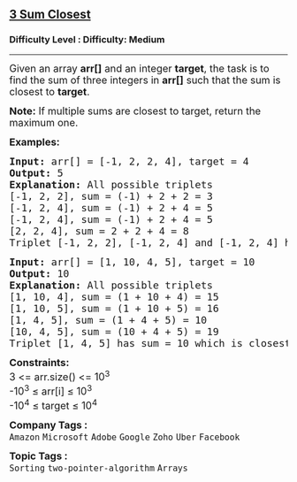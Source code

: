 <h2><a href="https://www.geeksforgeeks.org/problems/3-sum-closest/1?page=4&company=Zoho&sortBy=submissions">3 Sum Closest</a></h2><h3>Difficulty Level : Difficulty: Medium</h3><hr><div class="problems_problem_content__Xm_eO"><p><span style="font-size: 18px;">Given an array&nbsp;<strong>arr[]</strong>&nbsp;and an integer&nbsp;<strong>target</strong>, the task is to find the sum of three integers in&nbsp;<strong>arr[]</strong>&nbsp;such that the sum is closest to&nbsp;<strong>target</strong>.&nbsp;</span></p>
<p><strong><span style="font-size: 18px;">Note:</span></strong><span style="font-size: 18px;"> If multiple sums are closest to target, return the maximum one.</span></p>
<p><span style="font-size: 18px;"><strong>Examples:</strong></span></p>
<pre><span style="font-size: 18px;"><strong>Input: </strong>arr[] = [-1, 2, 2, 4], target = 4
<strong>Output:</strong> 5
<strong>Explanation:</strong> All possible triplets<br></span><span style="font-size: 18px;">[-1, 2, 2], sum = (-1) + 2 + 2 = 3
[-1, 2, 4], sum = (-1) + 2 + 4 = 5
[-1, 2, 4], sum = (-1) + 2 + 4 = 5
[2, 2, 4], sum = 2 + 2 + 4 = 8
Triplet [-1, 2, 2], [-1, 2, 4] and [-1, 2, 4] have sum closest to target, so return the maximum one, that is 5.</span></pre>
<pre><span style="font-size: 18px;"><strong>Input: </strong>arr[] = [1, 10, 4, 5], target = 10
<strong>Output:</strong> 10
<strong>Explanation:</strong> All possible triplets<br></span><span style="font-size: 18px;">[1, 10, 4], sum = (1 + 10 + 4) = 15<br></span><span style="font-size: 18px;">[1, 10, 5], sum = (1 + 10 + 5) = 16<br></span><span style="font-size: 18px;">[1, 4, 5], sum = (1 + 4 + 5) = 10<br></span><span style="font-size: 18px;">[10, 4, 5], sum = (10 + 4 + 5) = 19&nbsp;<br></span><span style="font-size: 18px;">Triplet [1, 4, 5] has sum = 10 which is closest to target.</span></pre>
<p><span style="font-size: 18px;"><strong>Constraints:</strong><br>3 &lt;= arr.size() &lt;= 10<sup>3</sup><br>-10<sup>3</sup>&nbsp;≤ arr[i] ≤ 10<sup>3</sup><br>-10<sup>4</sup>&nbsp;≤ target ≤ 10<sup>4</sup></span></p></div><p><span style=font-size:18px><strong>Company Tags : </strong><br><code>Amazon</code>&nbsp;<code>Microsoft</code>&nbsp;<code>Adobe</code>&nbsp;<code>Google</code>&nbsp;<code>Zoho</code>&nbsp;<code>Uber</code>&nbsp;<code>Facebook</code>&nbsp;<br><p><span style=font-size:18px><strong>Topic Tags : </strong><br><code>Sorting</code>&nbsp;<code>two-pointer-algorithm</code>&nbsp;<code>Arrays</code>&nbsp;